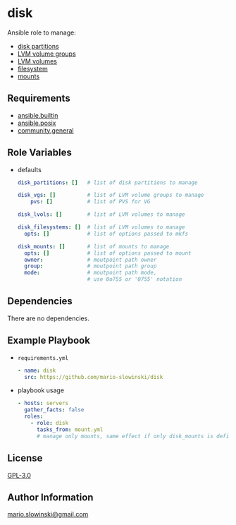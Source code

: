 disk
====

Ansible role to manage:

* [disk partitions](https://docs.ansible.com/ansible/latest/collections/community/general/parted_module.html)
* [LVM volume groups](https://docs.ansible.com/ansible/latest/collections/community/general/lvg_module.html)
* [LVM volumes](https://docs.ansible.com/ansible/latest/collections/community/general/lvol_module.html)
* [filesystem](https://docs.ansible.com/ansible/latest/collections/community/general/filesystem_module.html)
* [mounts](https://docs.ansible.com/ansible/latest/collections/ansible/posix/mount_module.html)

Requirements
------------

* [ansible.builtin](https://docs.ansible.com/ansible/latest/collections/ansible/builtin/index.html)
* [ansible.posix](https://docs.ansible.com/ansible/latest/collections/ansible/posix/index.html)
* [community.general](https://docs.ansible.com/ansible/latest/collections/community/general/)

Role Variables
--------------

* defaults

  ```yaml
  disk_partitions: []   # list of disk partitions to manage

  disk_vgs: []          # list of LVM volume groups to manage
      pvs: []           # list of PVS for VG

  disk_lvols: []        # list of LVM volumes to manage

  disk_filesystems: []  # list of LVM volumes to manage
    opts: []            # list of options passed to mkfs

  disk_mounts: []       # list of mounts to manage
    opts: []            # list of options passed to mount
    owner:              # moutpoint path owner
    group:              # moutpoint path group
    mode:               # moutpoint path mode, 
                        # use 0o755 or '0755' notation
  ```

Dependencies
------------

There are no dependencies.

Example Playbook
----------------

* `requirements.yml`

  ```yaml
  - name: disk
    src: https://github.com/mario-slowinski/disk
  ```

* playbook usage

  ```yaml
  - hosts: servers
    gather_facts: false
    roles:
      - role: disk
        tasks_from: mount.yml 
        # manage only mounts, same effect if only disk_mounts is defined
  ```

License
-------

[GPL-3.0](https://www.gnu.org/licenses/gpl-3.0.html)

Author Information
------------------

[mario.slowinski@gmail.com](mailto:mario.slowinski@gmail.com)
